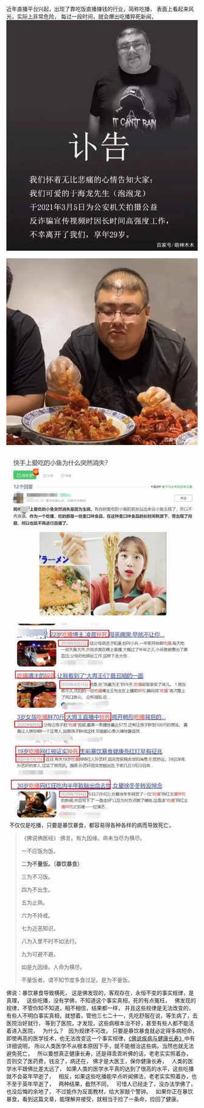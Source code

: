 近年直播平台兴起，出现了靠吃饭直播赚钱的行业，简称吃播，
表面上看起来风光，实际上非常危险，
每过一段时间，就会爆出吃播猝死新闻，
![](images/caef76094b36acaf22b1700a1067a61800e99c3d.jpeg)
&nbsp;
![](images/54fbb2fb43166d2263f06046dab739ff9252d2fd.jpeg)
&nbsp;
![](images/fc1f4134970a304e75e60c7b4c5c978ecb175c83.jpeg)
&nbsp;
![](images/c2cec3fdfc03924502affeb7180094ca7c1e2588.jpeg)
&nbsp;
不仅仅是吃播，只要是暴饮暴食，都容易得各种各样的病而导致死亡，

> 《佛说佛医经》
> 佛言。有九因缘。命未当尽为横尽。
> 
> 一不应饭为饭。
> 
> 二**为不量饭。（暴饮暴食）**
> 
> 三为不习饭。
> 
> 四为不出生。
> 
> 五为止熟。
> 
> 六为不持戒。
> 
> 七为近恶知识。
> 
> 八为入里不时不如法行。
> 
> 九为可避不避。
> 
> 如是九因缘。人命为横尽。
> 
> 不量饭者。谓不知节度多食过足。是为不量饭。

佛说：暴饮暴食导致横死，
这是佛发现的，客观存在，永恒不变的事实规律，是真理，
&nbsp;
这些吃播，没有学佛，不知道这个事实真相，死的有点冤枉，
&nbsp;
佛发现的规律，不管你知不知道，相不相信，结果都一样，
并且这些规律是无法改变的，
&nbsp;
有些人不明白事实真相，就想着，管他三七二十一，先吃舒服在说，等生病了，去医院治好就行，
等到了医院，才发现，这些病根本治不好，甚至有些人都不能活着进入医院，
&nbsp;
为什么？
&nbsp;
因为规律不可改，
只要是暴饮暴食就必定得多病短命，
即使再高的医学技术，也无法改变这一个事实规律，[《佛说疾病与健康长寿》](https://www.kancloud.cn/luojiangtao/foshuojiankang)中有详细说明，
所以人类医学不从根本原因下手，就不能根治这些病，当然也就无法避免死亡，
&nbsp;
所以要想真正健康长寿，还是得乖乖听佛的话，老老实实照着办，
否则交了医药费，钱没了，病还在，
佛才是大医王，保你健康长寿，
&nbsp;
人类的医学水平跟佛比差太远了，
如果人类的医学水平真的达到了很高的水平，这些吃播就不会英年早逝了，
&nbsp;
相反，如果这些吃播能早点听闻佛法，老老实实照着办，也不至于英年早逝了，
&nbsp;
两种结果，截然不同，
&nbsp;
可惜人已经走了，没办法学佛了，也没后悔的余地了，
不过能作为反面教材，给大家敲个警钟。
&nbsp;
如果你正在暴饮暴食，看到这篇文章，能理解并接受，就相当于捡了一条命，捡回了健康。



